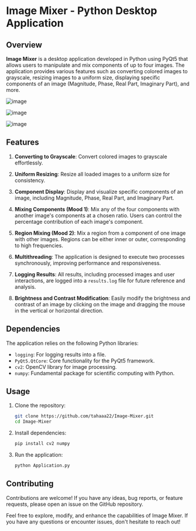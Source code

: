 # Image Mixer - Python Desktop Application

## Overview

**Image Mixer** is a desktop application developed in Python using PyQt5 that allows users to manipulate and mix components of up to four images. The application provides various features such as converting colored images to grayscale, resizing images to a uniform size, displaying specific components of an image (Magnitude, Phase, Real Part, Imaginary Part), and more.

![image](https://github.com/tahaaa22/Image-mixer/assets/66066832/e5f6dda2-45ee-48ff-9177-c127a7d2a33a)

![image](https://github.com/tahaaa22/Image-mixer/assets/66066832/727408ee-b02d-475d-ac64-3a2ce9a684c1)

![image](https://github.com/tahaaa22/Image-mixer/assets/66066832/21b87f33-0b2b-4843-8ff1-65c4ef79e62b)

## Features

1. **Converting to Grayscale**: Convert colored images to grayscale effortlessly.

2. **Uniform Resizing**: Resize all loaded images to a uniform size for consistency.

3. **Component Display**: Display and visualize specific components of an image, including Magnitude, Phase, Real Part, and Imaginary Part.

4. **Mixing Components (Mood 1)**: Mix any of the four components with another image's components at a chosen ratio. Users can control the percentage contribution of each image's component.

5. **Region Mixing (Mood 2)**: Mix a region from a component of one image with other images. Regions can be either inner or outer, corresponding to high frequencies.

6. **Multithreading**: The application is designed to execute two processes synchronously, improving performance and responsiveness.

7. **Logging Results**: All results, including processed images and user interactions, are logged into a `results.log` file for future reference and analysis.

8. **Brightness and Contrast Modification**: Easily modify the brightness and contrast of an image by clicking on the image and dragging the mouse in the vertical or horizontal direction.

## Dependencies

The application relies on the following Python libraries:

- `logging`: For logging results into a file.
- `PyQt5.QtCore`: Core functionality for the PyQt5 framework.
- `cv2`: OpenCV library for image processing.
- `numpy`: Fundamental package for scientific computing with Python.

## Usage

1. Clone the repository:

   ```bash
   git clone https://github.com/tahaaa22/Image-Mixer.git
   cd Image-Mixer
   ```

2. Install dependencies:

   ```bash
   pip install cv2 numpy
   ```

3. Run the application:

   ```bash
   python Application.py
   ```

## Contributing

Contributions are welcome! If you have any ideas, bug reports, or feature requests, please open an issue on the GitHub repository.


Feel free to explore, modify, and enhance the capabilities of Image Mixer. If you have any questions or encounter issues, don't hesitate to reach out!
